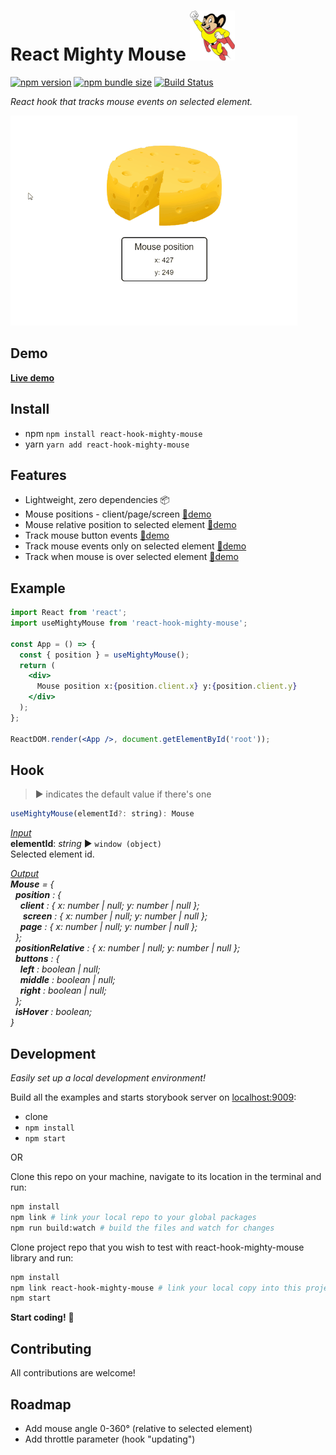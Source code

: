 # React Mighty Mouse ![Mighty Mouse](mighty-mouse.png)

[![npm version][npm-badge]][npm-url]
[![npm bundle size][size-badge]][npm-url]
[![Build Status][build-badge]][build-url]

_React hook that tracks mouse events on selected element._

![](demo.gif)

## Demo

**[Live demo](https://mkosir.github.io/react-hook-mighty-mouse)**

## Install

- npm `npm install react-hook-mighty-mouse`
- yarn `yarn add react-hook-mighty-mouse`

## Features

- Lightweight, zero dependencies 📦
- Mouse positions - client/page/screen [🔗demo](https://mkosir.github.io/react-hook-mighty-mouse/?path=/story/react-hook-mighty-mouse--positions)
- Mouse relative position to selected element [🔗demo](https://mkosir.github.io/react-hook-mighty-mouse/?path=/story/react-mighty-mouse--relative-position)
- Track mouse button events [🔗demo](https://mkosir.github.io/react-hook-mighty-mouse/?path=/story/react-hook-mighty-mouse--mouse-buttons)
- Track mouse events only on selected element [🔗demo](https://mkosir.github.io/react-hook-mighty-mouse/?path=/story/react-hook-mighty-mouse--cursor-on-selected-element)
- Track when mouse is over selected element [🔗demo](https://mkosir.github.io/react-hook-mighty-mouse/?path=/story/react-hook-mighty-mouse--mouse-hover)

## Example

```jsx
import React from 'react';
import useMightyMouse from 'react-hook-mighty-mouse';

const App = () => {
  const { position } = useMightyMouse();
  return (
    <div>
      Mouse position x:{position.client.x} y:{position.client.y}
    </div>
  );
};

ReactDOM.render(<App />, document.getElementById('root'));
```

## Hook

> ▶︎ indicates the default value if there's one

```js
useMightyMouse(elementId?: string): Mouse
```

<u>_Input_</u>  
**elementId**: _string_ ▶︎ `window (object)`  
Selected element id.

<u>_Output_</u>  
_**Mouse** = {  
&nbsp;&nbsp;**position** : {  
&nbsp;&nbsp;&nbsp;&nbsp;**client** : { x: number | null; y: number | null };  
&nbsp;&nbsp;&nbsp;&nbsp; **screen** : { x: number | null; y: number | null };  
&nbsp;&nbsp;&nbsp;&nbsp;**page** : { x: number | null; y: number | null };  
&nbsp;&nbsp;};  
&nbsp;&nbsp;**positionRelative** : { x: number | null; y: number | null };  
&nbsp;&nbsp;**buttons** : {  
&nbsp;&nbsp;&nbsp;&nbsp;**left** : boolean | null;  
&nbsp;&nbsp;&nbsp;&nbsp;**middle** : boolean | null;  
&nbsp;&nbsp;&nbsp;&nbsp;**right** : boolean | null;  
&nbsp;&nbsp;};  
&nbsp;&nbsp;**isHover** : boolean;  
}_

## Development

_Easily set up a local development environment!_

Build all the examples and starts storybook server on [localhost:9009](http://localhost:9009):

- clone
- `npm install`
- `npm start`

OR

Clone this repo on your machine, navigate to its location in the terminal and run:

```bash
npm install
npm link # link your local repo to your global packages
npm run build:watch # build the files and watch for changes
```

Clone project repo that you wish to test with react-hook-mighty-mouse library and run:

```bash
npm install
npm link react-hook-mighty-mouse # link your local copy into this project's node_modules
npm start
```

**Start coding!** 🎉

## Contributing

All contributions are welcome!

## Roadmap

- Add mouse angle 0-360° (relative to selected element)
- Add throttle parameter (hook "updating")

[npm-url]: https://www.npmjs.com/package/react-hook-mighty-mouse
[npm-badge]: https://img.shields.io/npm/v/react-hook-mighty-mouse.svg
[size-badge]: https://img.shields.io/bundlephobia/minzip/react-hook-mighty-mouse.svg
[build-badge]: https://travis-ci.com/mkosir/react-hook-mighty-mouse.svg
[build-url]: https://travis-ci.com/mkosir/react-hook-mighty-mouse
